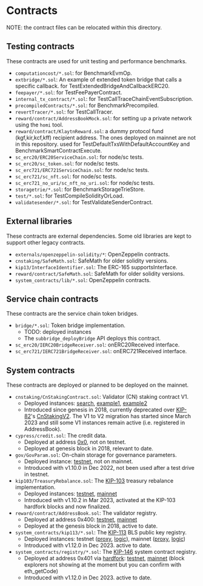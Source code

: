 # Contracts

NOTE: the contract files can be relocated within this directory.

## Testing contracts

These contracts are used for unit testing and performance benchmarks.

- `computationcost/*.sol`: for BenchmarkEvmOp.
- `extbridge/*.sol`: An example of extended token bridge that calls a specific callback. for TestExtendedBridgeAndCallbackERC20.
- `feepayer/*.sol`: for TestFeePayerContract.
- `internal_tx_contract/*.sol`: for TestCallTraceChainEventSubscription.
- `precompiledContracts/*.sol`: for BenchmarkPrecompiled.
- `revertTracer/*.sol`: for TestCallTracer.
- `reward/contract/AddressBookMock.sol`: for setting up a private network using the `homi` tool.
- `reward/contract/KlaytnReward.sol`: a dummy protocol fund (kgf,kir,kcf,kff) recipient address. The ones deployed on mainnet are not in this repository. used for TestDefaultTxsWithDefaultAccountKey and BenchmarkSmartContractExecute.
- `sc_erc20/ERC20ServiceChain.sol`: for node/sc tests.
- `sc_erc20/sc_token.sol`: for node/sc tests.
- `sc_erc721/ERC721ServiceChain.sol`: for node/sc tests.
- `sc_erc721/sc_nft.sol`: for node/sc tests.
- `sc_erc721_no_uri/sc_nft_no_uri.sol`: for node/sc tests.
- `storagetrie/*.sol`: for BenchmarkStorageTrieStore.
- `test/*.sol`: for TestCompileSolidityOrLoad.
- `validatesender/*.sol`: for TestValidateSenderContract.

## External libraries

These contracts are external dependencies. Some old libraries are kept to support other legacy contracts.

- `externals/openzeppelin-solidity/*`: OpenZeppelin contracts.
- `cnstaking/SafeMath.sol`: SafeMath for older solidity versions.
- `kip13/InterfaceIdentifier.sol`: The ERC-165 supportsInterface.
- `reward/contract/SafeMath.sol`: SafeMath for older solidity versions.
- `system_contracts/lib/*.sol`: OpenZeppelin contracts.

## Service chain contracts

These contracts are the service chain token bridges.

- `bridge/*.sol`: Token bridge implementation.
  - TODO: deployed instances
  - The `subbridge_deployBridge` API deploys this contract.
- `sc_erc20/IERC20BridgeReceiver.sol`: onERC20Received interface.
- `sc_erc721/IERC721BridgeReceiver.sol`: onERC721Received interface.

## System contracts

These contracts are deployed or planned to be deployed on the mainnet.

- `cnstaking/CnStakingContract.sol`: Validator (CN) staking contract V1. 
  - Deployed instances: [search](https://klaytnscope.com/search/tokens-nft-account?key=CN%20V1), [example1](https://klaytnscope.com/account/0x49ee0e773da2635ba01a4f808c7f1a833a97c3d9?tabId=contractCode), [example2](https://klaytnscope.com/account/0xcaab49742bacb49b1cbe27b035cdee5efde1bb5a?tabId=txList)
  - Introduced since genesis in 2018, currently deprecated over [KIP-82](https://github.com/klaytn/kips/blob/main/KIPs/kip-82.md)'s [CnStakingV2](https://github.com/klaytn/governance-contracts-audit). The V1 to V2 migration has started since March 2023 and still some V1 instances remain active (i.e. registered in AddressBook).
- `cypress/credit.sol`: The credit data.
  - Deployed at address [0x0](https://klaytnscope.com/account/0x0000000000000000000000000000000000000000?tabId=contractCode), not on testnet.
  - Deployed at genesis block in 2018, relevant to date.
- `gov/GovParam.sol`: On-chain storage for governance parameters.
  - Deployed instance: [testnet](https://baobab.klaytnscope.com/account/0x84214cec245d752a9f2faf355b59ddf7f58a6edb?tabId=contractCode), not on mainnet.
  - Introduced with v1.10.0 in Dec 2022, not been used after a test drive in testnet.
- `kip103/TreasuryRebalance.sol`: The [KIP-103](https://github.com/klaytn/kips/blob/main/KIPs/kip-103.md) treasury rebalance implementation.
  - Deployed instances: [testnet](https://baobab.klaytnscope.com/account/0xD5ad6D61Dd87EdabE2332607C328f5cc96aeCB95?tabId=contractCode), [mainnet](https://klaytnscope.com/account/0xD5ad6D61Dd87EdabE2332607C328f5cc96aeCB95?tabId=contractCode)
  - Introduced with v1.10.2 in Mar 2023, activated at the KIP-103 hardfork blocks and now finalized.
- `reward/contract/AddressBook.sol`: The validator registry.
  - Deployed at address 0x400: [testnet](https://baobab.klaytnscope.com/account/0x0000000000000000000000000000000000000400?tabId=contractCode), [mainnet](https://klaytnscope.com/account/0x0000000000000000000000000000000000000400?tabId=contractCode)
  - Deployed at the genesis block in 2018, active to date.
- `system_contracts/kip113/*.sol`: The [KIP-113](https://github.com/klaytn/kips/blob/main/KIPs/kip-113.md) BLS public key registry.
  - Deployed instances: testnet ([proxy](https://baobab.klaytnscope.com/account/0x4BEed0651C46aE5a7CB3b7737345d2ee733789e6?tabId=contractCode), [logic](https://baobab.klaytnscope.com/account/0x6751096fe72d835307d7e635aed51296948b93c5?tabId=contractCode)), mainnet ([proxy](https://klaytnscope.com/account/0x3e80e75975bdb8e04B800485DD28BebeC6d97679?tabId=contractCode), [logic](https://klaytnscope.com/account/0xb5ed8d6edd437a0d6ae828580c0aef5678d87f1a?tabId=contractCode))
  - Introduced with v1.12.0 in Dec 2023. active to date.
- `system_contracts/registry/*.sol`: The [KIP-146](https://github.com/klaytn/kips/blob/main/KIPs/kip-146.md) system contract registry.
  - Deployed at address 0x401 via [hardfork](../consensus/istanbul/backend/engine.go#L547): [testnet](https://baobab.klaytnfinder.io/account/0x0000000000000000000000000000000000000401), [mainnet](https://www.klaytnfinder.io/account/0x0000000000000000000000000000000000000401) (block explorers not showing at the moment but you can confirm with eth_getCode)
  - Introduced with v1.12.0 in Dec 2023. active to date.